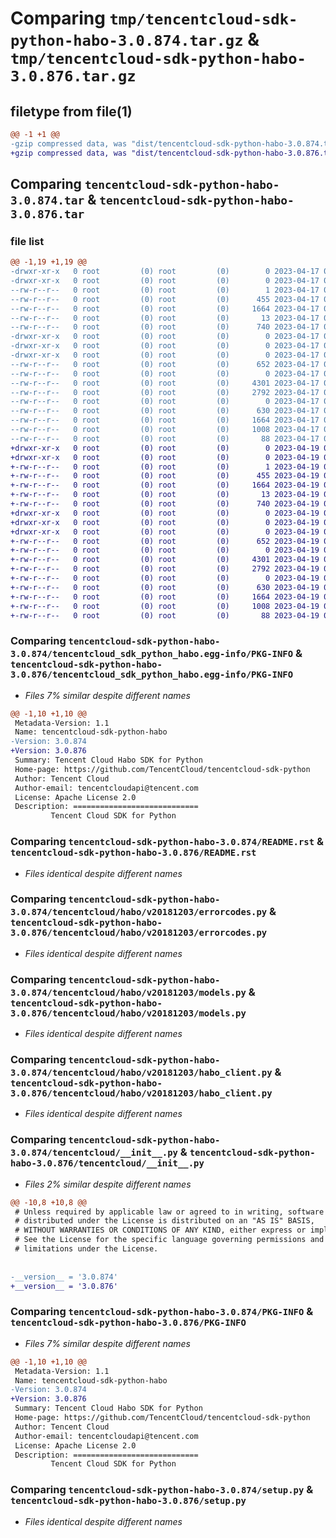 # Comparing `tmp/tencentcloud-sdk-python-habo-3.0.874.tar.gz` & `tmp/tencentcloud-sdk-python-habo-3.0.876.tar.gz`

## filetype from file(1)

```diff
@@ -1 +1 @@
-gzip compressed data, was "dist/tencentcloud-sdk-python-habo-3.0.874.tar", last modified: Mon Apr 17 00:31:16 2023, max compression
+gzip compressed data, was "dist/tencentcloud-sdk-python-habo-3.0.876.tar", last modified: Wed Apr 19 00:28:43 2023, max compression
```

## Comparing `tencentcloud-sdk-python-habo-3.0.874.tar` & `tencentcloud-sdk-python-habo-3.0.876.tar`

### file list

```diff
@@ -1,19 +1,19 @@
-drwxr-xr-x   0 root         (0) root         (0)        0 2023-04-17 00:31:16.000000 tencentcloud-sdk-python-habo-3.0.874/
-drwxr-xr-x   0 root         (0) root         (0)        0 2023-04-17 00:31:16.000000 tencentcloud-sdk-python-habo-3.0.874/tencentcloud_sdk_python_habo.egg-info/
--rw-r--r--   0 root         (0) root         (0)        1 2023-04-17 00:31:16.000000 tencentcloud-sdk-python-habo-3.0.874/tencentcloud_sdk_python_habo.egg-info/dependency_links.txt
--rw-r--r--   0 root         (0) root         (0)      455 2023-04-17 00:31:16.000000 tencentcloud-sdk-python-habo-3.0.874/tencentcloud_sdk_python_habo.egg-info/SOURCES.txt
--rw-r--r--   0 root         (0) root         (0)     1664 2023-04-17 00:31:16.000000 tencentcloud-sdk-python-habo-3.0.874/tencentcloud_sdk_python_habo.egg-info/PKG-INFO
--rw-r--r--   0 root         (0) root         (0)       13 2023-04-17 00:31:16.000000 tencentcloud-sdk-python-habo-3.0.874/tencentcloud_sdk_python_habo.egg-info/top_level.txt
--rw-r--r--   0 root         (0) root         (0)      740 2023-04-17 00:31:15.000000 tencentcloud-sdk-python-habo-3.0.874/README.rst
-drwxr-xr-x   0 root         (0) root         (0)        0 2023-04-17 00:31:16.000000 tencentcloud-sdk-python-habo-3.0.874/tencentcloud/
-drwxr-xr-x   0 root         (0) root         (0)        0 2023-04-17 00:31:16.000000 tencentcloud-sdk-python-habo-3.0.874/tencentcloud/habo/
-drwxr-xr-x   0 root         (0) root         (0)        0 2023-04-17 00:31:16.000000 tencentcloud-sdk-python-habo-3.0.874/tencentcloud/habo/v20181203/
--rw-r--r--   0 root         (0) root         (0)      652 2023-04-17 00:31:15.000000 tencentcloud-sdk-python-habo-3.0.874/tencentcloud/habo/v20181203/errorcodes.py
--rw-r--r--   0 root         (0) root         (0)        0 2023-04-17 00:31:15.000000 tencentcloud-sdk-python-habo-3.0.874/tencentcloud/habo/v20181203/__init__.py
--rw-r--r--   0 root         (0) root         (0)     4301 2023-04-17 00:31:15.000000 tencentcloud-sdk-python-habo-3.0.874/tencentcloud/habo/v20181203/models.py
--rw-r--r--   0 root         (0) root         (0)     2792 2023-04-17 00:31:15.000000 tencentcloud-sdk-python-habo-3.0.874/tencentcloud/habo/v20181203/habo_client.py
--rw-r--r--   0 root         (0) root         (0)        0 2023-04-17 00:31:15.000000 tencentcloud-sdk-python-habo-3.0.874/tencentcloud/habo/__init__.py
--rw-r--r--   0 root         (0) root         (0)      630 2023-04-17 00:31:15.000000 tencentcloud-sdk-python-habo-3.0.874/tencentcloud/__init__.py
--rw-r--r--   0 root         (0) root         (0)     1664 2023-04-17 00:31:16.000000 tencentcloud-sdk-python-habo-3.0.874/PKG-INFO
--rw-r--r--   0 root         (0) root         (0)     1008 2023-04-17 00:31:15.000000 tencentcloud-sdk-python-habo-3.0.874/setup.py
--rw-r--r--   0 root         (0) root         (0)       88 2023-04-17 00:31:16.000000 tencentcloud-sdk-python-habo-3.0.874/setup.cfg
+drwxr-xr-x   0 root         (0) root         (0)        0 2023-04-19 00:28:43.000000 tencentcloud-sdk-python-habo-3.0.876/
+drwxr-xr-x   0 root         (0) root         (0)        0 2023-04-19 00:28:43.000000 tencentcloud-sdk-python-habo-3.0.876/tencentcloud_sdk_python_habo.egg-info/
+-rw-r--r--   0 root         (0) root         (0)        1 2023-04-19 00:28:43.000000 tencentcloud-sdk-python-habo-3.0.876/tencentcloud_sdk_python_habo.egg-info/dependency_links.txt
+-rw-r--r--   0 root         (0) root         (0)      455 2023-04-19 00:28:43.000000 tencentcloud-sdk-python-habo-3.0.876/tencentcloud_sdk_python_habo.egg-info/SOURCES.txt
+-rw-r--r--   0 root         (0) root         (0)     1664 2023-04-19 00:28:43.000000 tencentcloud-sdk-python-habo-3.0.876/tencentcloud_sdk_python_habo.egg-info/PKG-INFO
+-rw-r--r--   0 root         (0) root         (0)       13 2023-04-19 00:28:43.000000 tencentcloud-sdk-python-habo-3.0.876/tencentcloud_sdk_python_habo.egg-info/top_level.txt
+-rw-r--r--   0 root         (0) root         (0)      740 2023-04-19 00:28:43.000000 tencentcloud-sdk-python-habo-3.0.876/README.rst
+drwxr-xr-x   0 root         (0) root         (0)        0 2023-04-19 00:28:43.000000 tencentcloud-sdk-python-habo-3.0.876/tencentcloud/
+drwxr-xr-x   0 root         (0) root         (0)        0 2023-04-19 00:28:43.000000 tencentcloud-sdk-python-habo-3.0.876/tencentcloud/habo/
+drwxr-xr-x   0 root         (0) root         (0)        0 2023-04-19 00:28:43.000000 tencentcloud-sdk-python-habo-3.0.876/tencentcloud/habo/v20181203/
+-rw-r--r--   0 root         (0) root         (0)      652 2023-04-19 00:28:43.000000 tencentcloud-sdk-python-habo-3.0.876/tencentcloud/habo/v20181203/errorcodes.py
+-rw-r--r--   0 root         (0) root         (0)        0 2023-04-19 00:28:43.000000 tencentcloud-sdk-python-habo-3.0.876/tencentcloud/habo/v20181203/__init__.py
+-rw-r--r--   0 root         (0) root         (0)     4301 2023-04-19 00:28:43.000000 tencentcloud-sdk-python-habo-3.0.876/tencentcloud/habo/v20181203/models.py
+-rw-r--r--   0 root         (0) root         (0)     2792 2023-04-19 00:28:43.000000 tencentcloud-sdk-python-habo-3.0.876/tencentcloud/habo/v20181203/habo_client.py
+-rw-r--r--   0 root         (0) root         (0)        0 2023-04-19 00:28:43.000000 tencentcloud-sdk-python-habo-3.0.876/tencentcloud/habo/__init__.py
+-rw-r--r--   0 root         (0) root         (0)      630 2023-04-19 00:28:43.000000 tencentcloud-sdk-python-habo-3.0.876/tencentcloud/__init__.py
+-rw-r--r--   0 root         (0) root         (0)     1664 2023-04-19 00:28:43.000000 tencentcloud-sdk-python-habo-3.0.876/PKG-INFO
+-rw-r--r--   0 root         (0) root         (0)     1008 2023-04-19 00:28:43.000000 tencentcloud-sdk-python-habo-3.0.876/setup.py
+-rw-r--r--   0 root         (0) root         (0)       88 2023-04-19 00:28:43.000000 tencentcloud-sdk-python-habo-3.0.876/setup.cfg
```

### Comparing `tencentcloud-sdk-python-habo-3.0.874/tencentcloud_sdk_python_habo.egg-info/PKG-INFO` & `tencentcloud-sdk-python-habo-3.0.876/tencentcloud_sdk_python_habo.egg-info/PKG-INFO`

 * *Files 7% similar despite different names*

```diff
@@ -1,10 +1,10 @@
 Metadata-Version: 1.1
 Name: tencentcloud-sdk-python-habo
-Version: 3.0.874
+Version: 3.0.876
 Summary: Tencent Cloud Habo SDK for Python
 Home-page: https://github.com/TencentCloud/tencentcloud-sdk-python
 Author: Tencent Cloud
 Author-email: tencentcloudapi@tencent.com
 License: Apache License 2.0
 Description: ============================
         Tencent Cloud SDK for Python
```

### Comparing `tencentcloud-sdk-python-habo-3.0.874/README.rst` & `tencentcloud-sdk-python-habo-3.0.876/README.rst`

 * *Files identical despite different names*

### Comparing `tencentcloud-sdk-python-habo-3.0.874/tencentcloud/habo/v20181203/errorcodes.py` & `tencentcloud-sdk-python-habo-3.0.876/tencentcloud/habo/v20181203/errorcodes.py`

 * *Files identical despite different names*

### Comparing `tencentcloud-sdk-python-habo-3.0.874/tencentcloud/habo/v20181203/models.py` & `tencentcloud-sdk-python-habo-3.0.876/tencentcloud/habo/v20181203/models.py`

 * *Files identical despite different names*

### Comparing `tencentcloud-sdk-python-habo-3.0.874/tencentcloud/habo/v20181203/habo_client.py` & `tencentcloud-sdk-python-habo-3.0.876/tencentcloud/habo/v20181203/habo_client.py`

 * *Files identical despite different names*

### Comparing `tencentcloud-sdk-python-habo-3.0.874/tencentcloud/__init__.py` & `tencentcloud-sdk-python-habo-3.0.876/tencentcloud/__init__.py`

 * *Files 2% similar despite different names*

```diff
@@ -10,8 +10,8 @@
 # Unless required by applicable law or agreed to in writing, software
 # distributed under the License is distributed on an "AS IS" BASIS,
 # WITHOUT WARRANTIES OR CONDITIONS OF ANY KIND, either express or implied.
 # See the License for the specific language governing permissions and
 # limitations under the License.
 
 
-__version__ = '3.0.874'
+__version__ = '3.0.876'
```

### Comparing `tencentcloud-sdk-python-habo-3.0.874/PKG-INFO` & `tencentcloud-sdk-python-habo-3.0.876/PKG-INFO`

 * *Files 7% similar despite different names*

```diff
@@ -1,10 +1,10 @@
 Metadata-Version: 1.1
 Name: tencentcloud-sdk-python-habo
-Version: 3.0.874
+Version: 3.0.876
 Summary: Tencent Cloud Habo SDK for Python
 Home-page: https://github.com/TencentCloud/tencentcloud-sdk-python
 Author: Tencent Cloud
 Author-email: tencentcloudapi@tencent.com
 License: Apache License 2.0
 Description: ============================
         Tencent Cloud SDK for Python
```

### Comparing `tencentcloud-sdk-python-habo-3.0.874/setup.py` & `tencentcloud-sdk-python-habo-3.0.876/setup.py`

 * *Files identical despite different names*


